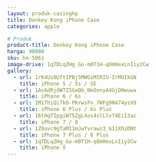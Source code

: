 ```yaml
---
layout: produk-casinghp
title: Donkey Kong iPhone Case
categories: apple

# Produk
product-title: Donkey Kong iPhone Case
harga: 90000
sku: hn-5061
image-drive: 1qTDLqZHg_Go-m0T1H-qOmHexLnIiy2Cw
gallery:
  - url: 1rK4Us0UftIPBj5MWGsMIRIU-IrMUIkGN
    title: iPhone 5 / 5s / SE
  - url: 1AsAdRjdWTZSGeDb_NkOnnyA4GjDHwuwa
    title: iPhone 6 / 6s
  - url: 1M1ThiQi7kO-PKrwsFn_7WFg9N474ysX9
    title: iPhone 6 Plus / 6s Plus
  - url: 16tHqTIpgiWT5ZgL4os4xlLlvf4EiI3ac
    title: iPhone 7 / 8
  - url: 1Z8uvc9gTaMI1mJwTvrawz3_611XhiDNt
    title: iPhone 7 Plus / 8 Plus
  - url: 1qTDLqZHg_Go-m0T1H-qOmHexLnIiy2Cw
    title: iPhone X
---
```

